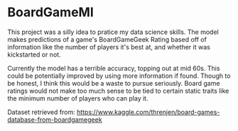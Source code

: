 # BoardGameMl

This project was a silly idea to pratice my data science skills.
The model makes predictions of a game's BoardGameGeek Rating based off of information like
the number of players it's best at, and whether it was kickstarted or not.

Currently the model has a terrible accuracy, topping out at mid 60s. This could be potentially
improved by using more information if found. Though to be honest, I think this would be a waste
to pursue seriously. Board game ratings would not make too much sense to be tied to certain
static traits like the minimum number of players who can play it.

Dataset retrieved from: https://www.kaggle.com/threnjen/board-games-database-from-boardgamegeek